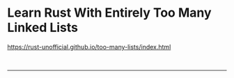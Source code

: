 # Learn Rust With Entirely Too Many Linked Lists

https://rust-unofficial.github.io/too-many-lists/index.html

<br>

<hr>
